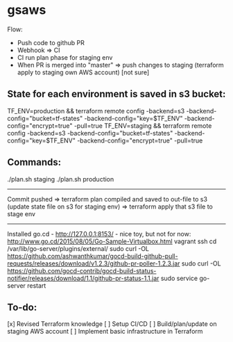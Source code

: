 # gsaws

Flow:
* Push code to github PR
* Webhook => CI
* CI run plan phase for staging env
* When PR is merged into "master" => push changes to staging (terraform apply to staging own AWS account) [not sure]


State for each environment is saved in s3 bucket:
-------------------------------------------------
TF_ENV=production && terraform remote config -backend=s3 -backend-config="bucket=tf-states" -backend-config="key=$TF_ENV" -backend-config="encrypt=true" -pull=true
TF_ENV=staging && terraform remote config -backend=s3 -backend-config="bucket=tf-states" -backend-config="key=$TF_ENV" -backend-config="encrypt=true" -pull=true


Commands:
---------
./plan.sh staging
./plan.sh production

---

Commit pushed => terraform plan compiled and saved to out-file to s3 (update state file on s3 for staging env) =>
terraform apply that s3 file to stage env


---
Installed go.cd - http://127.0.0.1:8153/ - nice toy, but not for now:
http://www.go.cd/2015/08/05/Go-Sample-Virtualbox.html
vagrant ssh
cd /var/lib/go-server/plugins/external/
sudo curl -OL https://github.com/ashwanthkumar/gocd-build-github-pull-requests/releases/download/v1.2.3/github-pr-poller-1.2.3.jar
sudo curl -OL https://github.com/gocd-contrib/gocd-build-status-notifier/releases/download/1.1/github-pr-status-1.1.jar
sudo service go-server restart

To-do:
------
[x] Revised Terraform knowledge
[ ] Setup CI/CD
[ ] Build/plan/update on staging AWS account
[ ] Implement basic infrastructure in Terraform